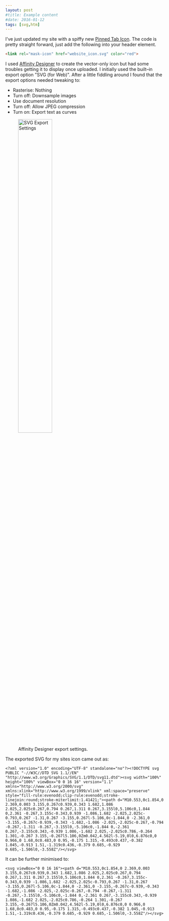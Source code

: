 ```yaml
---
layout: post
#title: Example content
#date: 2016-01-12
tags: [svg,htm]
---
```


I've just updated my site with a spiffy new [Pinned Tab Icon](https://developer.apple.com/library/content/documentation/AppleApplications/Reference/SafariWebContent/pinnedTabs/pinnedTabs.html "Apple Developer Documentation"). The code is pretty straight forward, just add the following into your header element.

```HTML
<link rel="mask-icon" href="website_icon.svg" color="red">
```
I used [Affinity Designer](https://affinity.serif.com/en-us/designer/) to create the vector-only icon but had some troubles getting it to display once uploaded. I initially used the built&ndash;in export option "SVG (for Web)". After a little fiddling around I found that the export options needed tweaking to:

- Rasterise: Nothing
- Turn off: Downsample images
- Use document resolution
- Turn off: Allow JPEG compression
- Turn on: Export text as curves

<figure>
	<img style="width:50%;" src="{{ site.baseurl }}{{ site.contentPath }}/2017/03/svgExportSettings.png" alt="SVG Export Settings">
	<figcaption>Affinity Designer export settings.</figcaption>
</figure>

The exported SVG for my sites icon came out as:

```SVG
<?xml version="1.0" encoding="UTF-8" standalone="no"?><!DOCTYPE svg PUBLIC "-//W3C//DTD SVG 1.1//EN" "http://www.w3.org/Graphics/SVG/1.1/DTD/svg11.dtd"><svg width="100%" height="100%" viewBox="0 0 16 16" version="1.1" xmlns="http://www.w3.org/2000/svg" xmlns:xlink="http://www.w3.org/1999/xlink" xml:space="preserve" style="fill-rule:evenodd;clip-rule:evenodd;stroke-linejoin:round;stroke-miterlimit:1.41421;"><path d="M10.553,0c1.854,0 2.369,0.003 3.155,0.267c0.939,0.343 1.682,1.086 2.025,2.025c0.267,0.794 0.267,1.311 0.267,3.155l0,5.106c0,1.844 0,2.361 -0.267,3.155c-0.343,0.939 -1.086,1.682 -2.025,2.025c-0.793,0.267 -1.31,0.267 -3.155,0.267l-5.106,0c-1.844,0 -2.361,0 -3.155,-0.267c-0.939,-0.343 -1.682,-1.086 -2.025,-2.025c-0.267,-0.794 -0.267,-1.311 -0.267,-3.155l0,-5.106c0,-1.844 0,-2.361 0.267,-3.155c0.343,-0.939 1.086,-1.682 2.025,-2.025c0.786,-0.264 1.301,-0.267 3.155,-0.267l5.106,0Zm0.042,4.562l-5.19,0l0,6.876c0,0 0.966,0 1.68,0c0.483,0 0.95,-0.175 1.315,-0.493c0.437,-0.382 1.045,-0.913 1.51,-1.319c0.436,-0.379 0.685,-0.929 0.685,-1.506l0,-3.558Z"/></svg>
```

It can be further minimised to:

```SVG
<svg viewBox="0 0 16 16"><path d="M10.553,0c1.854,0 2.369,0.003 3.155,0.267c0.939,0.343 1.682,1.086 2.025,2.025c0.267,0.794 0.267,1.311 0.267,3.155l0,5.106c0,1.844 0,2.361 -0.267,3.155c-0.343,0.939 -1.086,1.682 -2.025,2.025c-0.793,0.267 -1.31,0.267 -3.155,0.267l-5.106,0c-1.844,0 -2.361,0 -3.155,-0.267c-0.939,-0.343 -1.682,-1.086 -2.025,-2.025c-0.267,-0.794 -0.267,-1.311 -0.267,-3.155l0,-5.106c0,-1.844 0,-2.361 0.267,-3.155c0.343,-0.939 1.086,-1.682 2.025,-2.025c0.786,-0.264 1.301,-0.267 3.155,-0.267l5.106,0Zm0.042,4.562l-5.19,0l0,6.876c0,0 0.966,0 1.68,0c0.483,0 0.95,-0.175 1.315,-0.493c0.437,-0.382 1.045,-0.913 1.51,-1.319c0.436,-0.379 0.685,-0.929 0.685,-1.506l0,-3.558Z"/></svg>
```